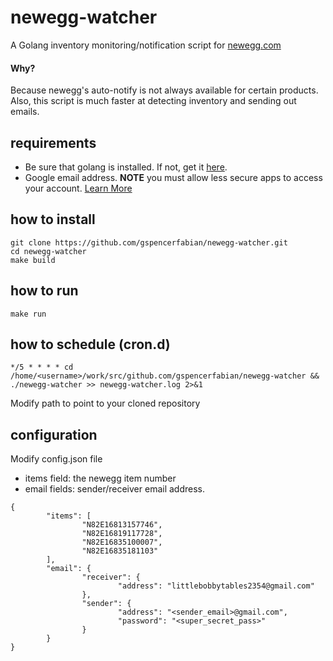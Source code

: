 # newegg-watcher
A Golang inventory monitoring/notification script for [newegg.com](http://newegg.com)
#### Why?
Because newegg's auto-notify is not always available for certain products. Also, this script is much faster at detecting inventory and sending out emails.

## requirements
 - Be sure that golang is installed. If not, get it [here](https://golang.org/dl/).
 - Google email address. **NOTE** you must allow less secure apps to access your account. [Learn More](https://support.google.com/accounts/answer/6010255?hl=en)

## how to install
```
git clone https://github.com/gspencerfabian/newegg-watcher.git
cd newegg-watcher
make build
```

## how to run
```
make run
```

## how to schedule (cron.d)
```
*/5 * * * * cd /home/<username>/work/src/github.com/gspencerfabian/newegg-watcher && ./newegg-watcher >> newegg-watcher.log 2>&1
```
Modify path to point to your cloned repository

## configuration
Modify config.json file 
 - items field: the newegg item number
 - email fields: sender/receiver email address.

```
{
        "items": [
                "N82E16813157746",
                "N82E16819117728",
                "N82E16835100007",
                "N82E16835181103"
        ],
        "email": {
                "receiver": {
                        "address": "littlebobbytables2354@gmail.com"
                },
                "sender": {
                        "address": "<sender_email>@gmail.com",
                        "password": "<super_secret_pass>"
                }
        }
}
```

